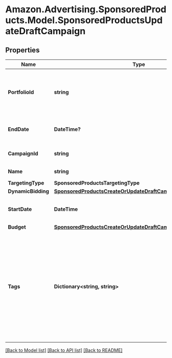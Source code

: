 # Amazon.Advertising.SponsoredProducts.Model.SponsoredProductsUpdateDraftCampaign

## Properties

Name | Type | Description | Notes
------------ | ------------- | ------------- | -------------
**PortfolioId** | **string** | The identifier of an existing portfolio to which the draft is associated. | [optional] 
**EndDate** | **DateTime?** | The format of the date is YYYY-MM-DD. | [optional] 
**CampaignId** | **string** | entity object identifier | 
**Name** | **string** | The name of the draft. | [optional] 
**TargetingType** | **SponsoredProductsTargetingType** |  | [optional] 
**DynamicBidding** | [**SponsoredProductsCreateOrUpdateDraftCampaignDynamicBidding**](SponsoredProductsCreateOrUpdateDraftCampaignDynamicBidding.md) |  | [optional] 
**StartDate** | **DateTime** | The format of the date is YYYY-MM-DD. | [optional] 
**Budget** | [**SponsoredProductsCreateOrUpdateDraftCampaignBudget**](SponsoredProductsCreateOrUpdateDraftCampaignBudget.md) |  | [optional] 
**Tags** | **Dictionary&lt;string, string&gt;** | A list of advertiser-specified custom identifiers for the campaign. Each customer identifier is a key-value pair. You can specify a maximum of 50 identifiers. | [optional] 

[[Back to Model list]](../README.md#documentation-for-models) [[Back to API list]](../README.md#documentation-for-api-endpoints) [[Back to README]](../README.md)

